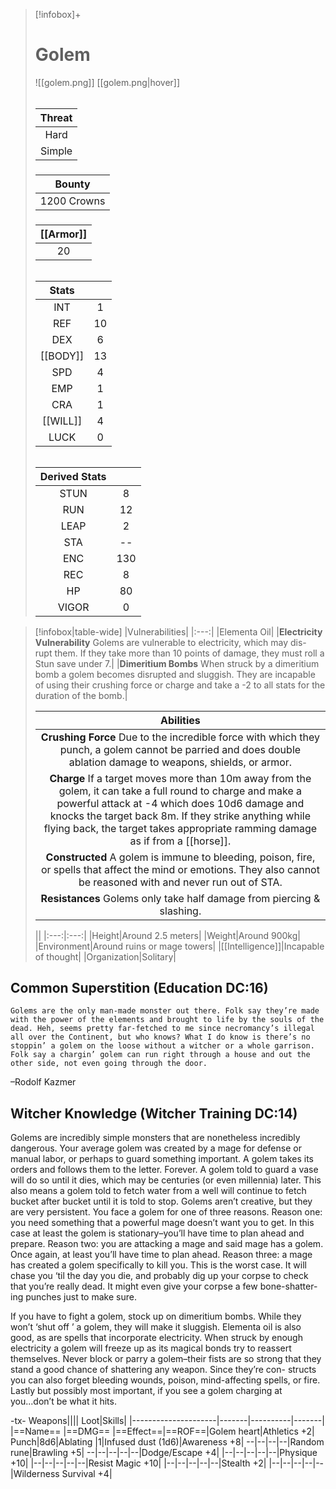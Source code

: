 
>[!infobox]+
># Golem
>![[golem.png]]
>[[golem.png|hover]]
>###### 
>|Threat|
>|:---:|
>|Hard|
>|Simple|
>##### 
>|Bounty|
>|:---:|
>|1200 Crowns|
>#####
>|[[Armor]]|
>|:---:|
>|20|
>###### 
>
>|Stats||
>|:---:|:---:|
>|INT|1|
>|REF|10|
>|DEX|6|
>|[[BODY]]|13|
>|SPD|4|
>|EMP|1|
>|CRA|1|
>|[[WILL]]|4|
>|LUCK|0|
>######
>|Derived Stats||
>|:---:|:---:|
>|STUN|8|
>|RUN|12|
>|LEAP|2|
>|STA|--|
>|ENC|130|
>|REC|8|
>|HP|80|
>|VIGOR|0|

>[!infobox|table-wide]
>|Vulnerabilities|
>|:---:|
>|Elementa Oil|
>|**Electricity Vulnerability** Golems are vulnerable to electricity, which may dis- rupt them. If they take more than 10 points of damage, they must roll a Stun save under 7.|
>|**Dimeritium Bombs** When struck by a dimeritium bomb a golem becomes disrupted and sluggish. They are incapable of using their crushing force or charge and take a -2 to all stats for the duration of the bomb.|
>
>|Abilities|
>|:---:|
>|**Crushing Force** Due to the incredible force with which they punch, a golem cannot be parried and does double ablation damage to weapons, shields, or armor.|
>|**Charge** If a target moves more than 10m away from the golem, it can take a full round to charge and make a powerful attack at -4 which does 10d6 damage and knocks the target back 8m. If they strike anything while flying back, the target takes appropriate ramming damage as if from a [[horse]].|
>|**Constructed** A golem is immune to bleeding, poison, fire, or spells that affect the mind or emotions. They also cannot be reasoned with and never run out of STA.|
>|**Resistances** Golems only take half damage from piercing & slashing.|
>
>||
>|:---:|:---:|
>|Height|Around 2.5 meters|
>|Weight|Around 900kg|
>|Environment|Around ruins or mage towers|
>|[[Intelligence]]|Incapable of thought|
>|Organization|Solitary|

## Common Superstition (Education DC:16)
```ad-quote
Golems are the only man-made monster out there. Folk say they’re made with the power of the elements and brought to life by the souls of the dead. Heh, seems pretty far-fetched to me since necromancy’s illegal all over the Continent, but who knows? What I do know is there’s no stoppin’ a golem on the loose without a witcher or a whole garrison. Folk say a chargin’ golem can run right through a house and out the other side, not even going through the door.
```
–Rodolf Kazmer

## Witcher Knowledge (Witcher Training DC:14)
Golems are incredibly simple monsters that are nonetheless incredibly dangerous. Your average golem was created by a mage for defense or manual labor, or perhaps to guard something important. A golem takes its orders and follows them to the letter. Forever. A golem told to guard a vase will do so until it dies, which may be centuries (or even millennia) later. This also means a golem told to fetch water from a well will continue to fetch bucket after bucket until it is told to stop. Golems aren’t creative, but they are very persistent. You face a golem for one of three reasons. Reason one: you need something that a powerful mage doesn’t want you to get. In this case at least the golem is stationary–you’ll have time to plan ahead and prepare. Reason two: you are attacking a mage and said mage has a golem. Once again, at least you’ll have time to plan ahead. Reason three: a mage has created a golem specifically to kill you. This is the worst case. It will chase you ‘til the day you die, and probably dig up your corpse to check that you’re really dead. It might even give your corpse a few bone-shatter- ing punches just to make sure.

If you have to fight a golem, stock up on dimeritium bombs. While they won’t ‘shut off ’ a golem, they will make it sluggish. Elementa oil is also good, as are spells that incorporate electricity. When struck by enough electricity a golem will freeze up as its magical bonds try to reassert themselves. Never block or parry a golem–their fists are so strong that they stand a good chance of shattering any weapon. Since they’re con- structs you can also forget bleeding wounds, poison, mind-affecting spells, or fire. Lastly but possibly most important, if you see a golem charging at you...don’t be what it hits.

-tx-
Weapons||||                  Loot|Skills|
|---------------------|-------|----------|-------|
|==Name==                      |==DMG==    |==Effect==|==ROF==|Golem heart|Athletics +2|
Punch|8d6|Ablating    |1|Infused dust (1d6)|Awareness +8|
--|--|--|--|Random rune|Brawling +5|
--|--|--|--|--|Dodge/Escape +4|
|--|--|--|--|--|Physique +10|
|--|--|--|--|--|Resist Magic +10|
|--|--|--|--|--|Stealth +2|
|--|--|--|--|--|Wilderness Survival +4|